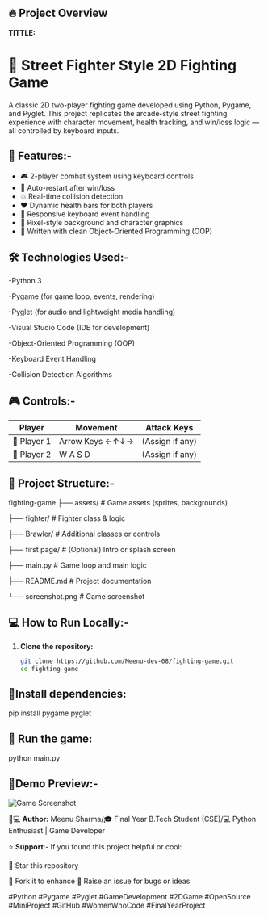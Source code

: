 ## 🔥 Project Overview
**TITTLE:**
# 🥋 Street Fighter Style 2D Fighting Game

A classic 2D two-player fighting game developed using Python, Pygame, and Pyglet. This project replicates the arcade-style street fighting experience with character movement, health tracking, and win/loss logic — all controlled by keyboard inputs.

## 🚀 Features:-

- 🎮 2-player combat system using keyboard controls
- 🔁 Auto-restart after win/loss
- 💥 Real-time collision detection
- ❤️ Dynamic health bars for both players
- 🎹 Responsive keyboard event handling
- 🎨 Pixel-style background and character graphics
- 🧠 Written with clean Object-Oriented Programming (OOP)

## 🛠️ Technologies Used:-
-Python 3

-Pygame (for game loop, events, rendering)

-Pyglet (for audio and lightweight media handling)

-Visual Studio Code (IDE for development)

-Object-Oriented Programming (OOP)

-Keyboard Event Handling

-Collision Detection Algorithms

## 🎮 Controls:-

| Player | Movement        | Attack Keys |
|--------|------------------|-------------|
| 🧍 Player 1 | Arrow Keys ←↑↓→ | (Assign if any) |
| 🧍 Player 2 | W A S D           | (Assign if any)

## 📂 Project Structure:-
fighting-game
├── assets/ # Game assets (sprites, backgrounds)

├── fighter/ # Fighter class & logic

├── Brawler/ # Additional classes or controls

├── first page/ # (Optional) Intro or splash screen

├── main.py # Game loop and main logic

├── README.md # Project documentation

└── screenshot.png # Game screenshot

## 💻 How to Run Locally:-

1. **Clone the repository:**
   ```bash
   git clone https://github.com/Meenu-dev-08/fighting-game.git
   cd fighting-game

## 📂Install dependencies:
pip install pygame pyglet

## 🚀 Run the game:
python main.py

## 📸Demo Preview:-
![Game Screenshot](ca9d9b45-82c4-4f38-860f-6aebc8510993.png)


👩💻 **Author:**
Meenu Sharma/🎓 Final Year B.Tech Student (CSE)/💻 Python Enthusiast | Game Developer


⭐ **Support**:-
If you found this project helpful or cool:

🌟 Star this repository

🍴 Fork it to enhance
🐛 Raise an issue for bugs or ideas

#Python #Pygame #Pyglet #GameDevelopment #2DGame #OpenSource #MiniProject #GitHub #WomenWhoCode #FinalYearProject
